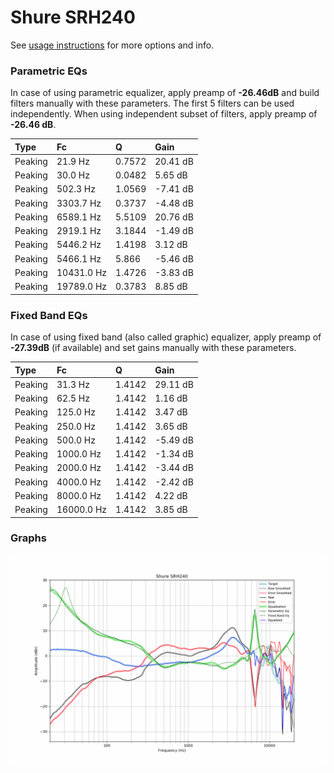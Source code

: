 # Shure SRH240
See [usage instructions](https://github.com/jaakkopasanen/AutoEq#usage) for more options and info.

### Parametric EQs
In case of using parametric equalizer, apply preamp of **-26.46dB** and build filters manually
with these parameters. The first 5 filters can be used independently.
When using independent subset of filters, apply preamp of **-26.46 dB**.

| Type    | Fc         |      Q | Gain     |
|:--------|:-----------|:-------|:---------|
| Peaking | 21.9 Hz    | 0.7572 | 20.41 dB |
| Peaking | 30.0 Hz    | 0.0482 | 5.65 dB  |
| Peaking | 502.3 Hz   | 1.0569 | -7.41 dB |
| Peaking | 3303.7 Hz  | 0.3737 | -4.48 dB |
| Peaking | 6589.1 Hz  | 5.5109 | 20.76 dB |
| Peaking | 2919.1 Hz  | 3.1844 | -1.49 dB |
| Peaking | 5446.2 Hz  | 1.4198 | 3.12 dB  |
| Peaking | 5466.1 Hz  | 5.866  | -5.46 dB |
| Peaking | 10431.0 Hz | 1.4726 | -3.83 dB |
| Peaking | 19789.0 Hz | 0.3783 | 8.85 dB  |

### Fixed Band EQs
In case of using fixed band (also called graphic) equalizer, apply preamp of **-27.39dB**
(if available) and set gains manually with these parameters.

| Type    | Fc         |      Q | Gain     |
|:--------|:-----------|:-------|:---------|
| Peaking | 31.3 Hz    | 1.4142 | 29.11 dB |
| Peaking | 62.5 Hz    | 1.4142 | 1.16 dB  |
| Peaking | 125.0 Hz   | 1.4142 | 3.47 dB  |
| Peaking | 250.0 Hz   | 1.4142 | 3.65 dB  |
| Peaking | 500.0 Hz   | 1.4142 | -5.49 dB |
| Peaking | 1000.0 Hz  | 1.4142 | -1.34 dB |
| Peaking | 2000.0 Hz  | 1.4142 | -3.44 dB |
| Peaking | 4000.0 Hz  | 1.4142 | -2.42 dB |
| Peaking | 8000.0 Hz  | 1.4142 | 4.22 dB  |
| Peaking | 16000.0 Hz | 1.4142 | 3.85 dB  |

### Graphs
![](./Shure%20SRH240.png)